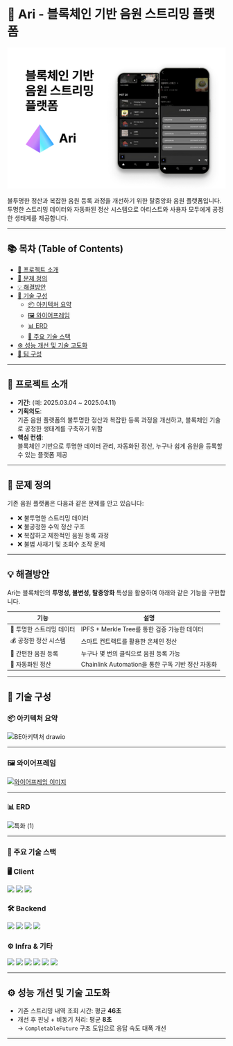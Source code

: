# 🎵 Ari - 블록체인 기반 음원 스트리밍 플랫폼

<p align="center">
  <img src="./readme_img.png" width="800" alt="Ari Main Image"/>
</p>

불투명한 정산과 복잡한 음원 등록 과정을 개선하기 위한 탈중앙화 음원 플랫폼입니다.  
투명한 스트리밍 데이터와 자동화된 정산 시스템으로 아티스트와 사용자 모두에게 공정한 생태계를 제공합니다.

---

## 📚 목차 (Table of Contents)
- [🧭 프로젝트 소개](#-프로젝트-소개)
- [🧩 문제 정의](#-문제-정의)
- [💡 해결방안](#-해결방안)
- [🔧 기술 구성](#-기술-구성)
  - [📦 아키텍처 요약](#-아키텍처-요약)
  - [🖼️ 와이어프레임](#-와이어프레임)
  - [📊 ERD](#-erd)
  - [🧱 주요 기술 스택](#-주요-기술-스택)
- [⚙️ 성능 개선 및 기술 고도화](#️-성능-개선-및-기술-고도화)
- [👥 팀 구성](#-팀-구성)

---

## 🧭 프로젝트 소개

- **기간**: (예: 2025.03.04 ~ 2025.04.11)
- **기획의도**:  
  기존 음원 플랫폼의 불투명한 정산과 복잡한 등록 과정을 개선하고, 블록체인 기술로 공정한 생태계를 구축하기 위함
- **핵심 컨셉**:  
  블록체인 기반으로 투명한 데이터 관리, 자동화된 정산, 누구나 쉽게 음원을 등록할 수 있는 플랫폼 제공

---

## 🧩 문제 정의

기존 음원 플랫폼은 다음과 같은 문제를 안고 있습니다:

- ❌ 불투명한 스트리밍 데이터  
- ❌ 불공정한 수익 정산 구조  
- ❌ 복잡하고 제한적인 음원 등록 과정  
- ❌ 불법 사재기 및 조회수 조작 문제  

---

## 💡 해결방안

Ari는 블록체인의 **투명성, 불변성, 탈중앙화** 특성을 활용하여 아래와 같은 기능을 구현합니다.

| 기능 | 설명 |
|------|------|
| 🔎 투명한 스트리밍 데이터 | IPFS + Merkle Tree를 통한 검증 가능한 데이터 |
| 💰 공정한 정산 시스템 | 스마트 컨트랙트를 활용한 온체인 정산 |
| 🚀 간편한 음원 등록 | 누구나 몇 번의 클릭으로 음원 등록 가능 |
| 🔄 자동화된 정산 | Chainlink Automation을 통한 구독 기반 정산 자동화 |

---

## 🔧 기술 구성

### 📦 아키텍처 요약

![BE아키텍처 drawio](https://github.com/user-attachments/assets/55ddf8f3-e5d6-4951-9b94-b41a7569e297)

---

### 🖼️ 와이어프레임

[![와이어프레임 이미지](https://github.com/user-attachments/assets/1d165683-195c-459b-84eb-9b1f4ed0e55e)](https://www.figma.com/design/u3TaYpFQBUJqVA4AGsqAUd/C205?node-id=0-1&t=q8F4l43WPhIjrrS0-1)

---

### 📊 ERD

![특화 (1)](https://github.com/user-attachments/assets/c35bea2d-b8cd-44e2-b1cd-561a1da41b41)

---

### 🧱 주요 기술 스택

### 🖥️ Client
<img src="https://img.shields.io/badge/Flutter-02569B?style=for-the-badge&logo=flutter&logoColor=white"/> <img src="https://img.shields.io/badge/Hive-FF8C00?style=for-the-badge&logo=hive&logoColor=white"/> <img src="https://img.shields.io/badge/just_audio-4CAF50?style=for-the-badge&logo=musicbrainz&logoColor=white"/>

### 🛠 Backend
<img src="https://img.shields.io/badge/SpringBoot-6DB33F?style=for-the-badge&logo=springboot&logoColor=white"/> <img src="https://img.shields.io/badge/MySQL-4479A1?style=for-the-badge&logo=mysql&logoColor=white"/> <img src="https://img.shields.io/badge/MongoDB-47A248?style=for-the-badge&logo=mongodb&logoColor=white"/> <img src="https://img.shields.io/badge/Redis-DC382D?style=for-the-badge&logo=redis&logoColor=white"/>

### ⚙ Infra & 기타
<img src="https://img.shields.io/badge/Docker-2496ED?style=for-the-badge&logo=docker&logoColor=white"/> <img src="https://img.shields.io/badge/Nginx-009639?style=for-the-badge&logo=nginx&logoColor=white"/> <img src="https://img.shields.io/badge/Jenkins-D24939?style=for-the-badge&logo=jenkins&logoColor=white"/> <img src="https://img.shields.io/badge/IPFS-65C2CB?style=for-the-badge&logo=ipfs&logoColor=white"/> <img src="https://img.shields.io/badge/Chainlink-375BD2?style=for-the-badge&logo=chainlink&logoColor=white"/> <img src="https://img.shields.io/badge/MerkleTree-8A2BE2?style=for-the-badge&logo=tree&logoColor=white"/>



---

## ⚙️ 성능 개선 및 기술 고도화

- 기존 스트리밍 내역 조회 시간: 평균 **46초**  
- 개선 후 핀닝 + 비동기 처리: 평균 **8초**  
  → `CompletableFuture` 구조 도입으로 응답 속도 대폭 개선


---
<!--
## 👥 팀 구성

### 🎧 캐릭캐릭체인 팀
<table>
  <tbody>
    <tr align="center">
      <td><img src="https://avatars.githubusercontent.com/u/113484236?v=4" width="100px;" style="border-radius: 50%;" alt=""/><br /></td>
      <td><img src="https://avatars.githubusercontent.com/u/108385400?v=4" width="100px;" style="border-radius: 50%;" alt=""/><br /></td>
      <td><img src="https://avatars.githubusercontent.com/u/174885052?v=4" width="100px;" style="border-radius: 50%;" alt=""/><br /></td>
      <td><img src="https://avatars.githubusercontent.com/u/175234691?v=4" width="100px;" style="border-radius: 50%;" alt=""/><br /></td>
      <td><img src="https://avatars.githubusercontent.com/u/145769307?v=4" width="100px;" style="border-radius: 50%;" alt=""/><br /></td>
      <td><img src="https://avatars.githubusercontent.com/u/101163507?v=4" width="100px;" style="border-radius: 50%;" alt=""/><br /></td>
    </tr>
    <tr align="center">
      <td width="200"><a href="http://github.com/miltonjskim">팀장 : 김준석<br/>INFJ</a></td>
      <td width="200"><a href="http://github.com/wjdrbgus8167">팀원 : 정규현<br/>ISFP</a></td>
      <td width="200"><a href="https://github.com/kingkang85">팀원 : 강지민<br/>ISTP</a></td>
      <td width="200"><a href="https://github.com/naemhui">팀원 : 권남희<br/>ENFP</a></td>
      <td width="200"><a href="https://github.com/songowen">팀원 : 송창현<br/>ISTP</a></td>
      <td width="200"><a href="https://github.com/jinwooseok">팀원 : 진우석<br/>ENTJ</a></td>
    </tr>
    <tr align="center" height="200">
      <td>온체인 정산 설계 및 구현<br>Redis, IPFS, 스마트컨트랙트<br>Chainlink 오토메이션</td>
      <td>시각화 / 디자인 구조 설계<br>정산 시각 자료 구성</td>
      <td>블록체인 인프라 구성<br>IPFS 데이터 구조 및 처리<br>CID, Merkle Tree 저장</td>
      <td>프론트엔드 메인페이지, 트랙 재생 관련 파트<br>인프라 담당</td>
      <td>프론트엔드 전체 구조 설계<br>IPFS 스트리밍 내역 처리<br>React 기반 구현</td>
      <td>프론트엔드 문서 작성<br>페이지 구성 정리 및 README</td>
    </tr>
  </tbody>
</table>
-->
